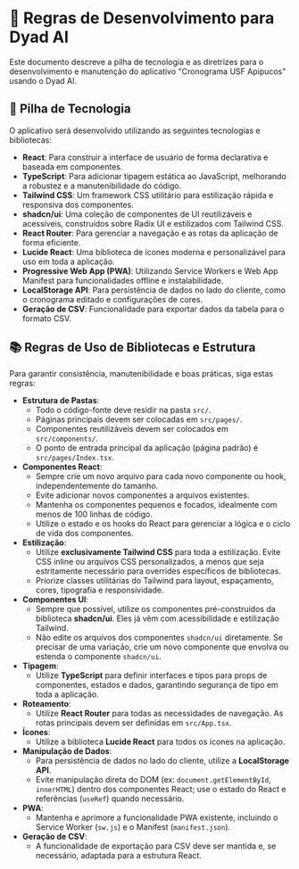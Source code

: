 # 🤖 Regras de Desenvolvimento para Dyad AI

Este documento descreve a pilha de tecnologia e as diretrizes para o desenvolvimento e manutenção do aplicativo "Cronograma USF Apipucos" usando o Dyad AI.

## 🚀 Pilha de Tecnologia

O aplicativo será desenvolvido utilizando as seguintes tecnologias e bibliotecas:

*   **React**: Para construir a interface de usuário de forma declarativa e baseada em componentes.
*   **TypeScript**: Para adicionar tipagem estática ao JavaScript, melhorando a robustez e a manutenibilidade do código.
*   **Tailwind CSS**: Um framework CSS utilitário para estilização rápida e responsiva dos componentes.
*   **shadcn/ui**: Uma coleção de componentes de UI reutilizáveis e acessíveis, construídos sobre Radix UI e estilizados com Tailwind CSS.
*   **React Router**: Para gerenciar a navegação e as rotas da aplicação de forma eficiente.
*   **Lucide React**: Uma biblioteca de ícones moderna e personalizável para uso em toda a aplicação.
*   **Progressive Web App (PWA)**: Utilizando Service Workers e Web App Manifest para funcionalidades offline e instalabilidade.
*   **LocalStorage API**: Para persistência de dados no lado do cliente, como o cronograma editado e configurações de cores.
*   **Geração de CSV**: Funcionalidade para exportar dados da tabela para o formato CSV.

## 📚 Regras de Uso de Bibliotecas e Estrutura

Para garantir consistência, manutenibilidade e boas práticas, siga estas regras:

*   **Estrutura de Pastas**:
    *   Todo o código-fonte deve residir na pasta `src/`.
    *   Páginas principais devem ser colocadas em `src/pages/`.
    *   Componentes reutilizáveis devem ser colocados em `src/components/`.
    *   O ponto de entrada principal da aplicação (página padrão) é `src/pages/Index.tsx`.
*   **Componentes React**:
    *   Sempre crie um novo arquivo para cada novo componente ou hook, independentemente do tamanho.
    *   Evite adicionar novos componentes a arquivos existentes.
    *   Mantenha os componentes pequenos e focados, idealmente com menos de 100 linhas de código.
    *   Utilize o estado e os hooks do React para gerenciar a lógica e o ciclo de vida dos componentes.
*   **Estilização**:
    *   Utilize **exclusivamente Tailwind CSS** para toda a estilização. Evite CSS inline ou arquivos CSS personalizados, a menos que seja estritamente necessário para overrides específicos de bibliotecas.
    *   Priorize classes utilitárias do Tailwind para layout, espaçamento, cores, tipografia e responsividade.
*   **Componentes UI**:
    *   Sempre que possível, utilize os componentes pré-construídos da biblioteca **shadcn/ui**. Eles já vêm com acessibilidade e estilização Tailwind.
    *   Não edite os arquivos dos componentes `shadcn/ui` diretamente. Se precisar de uma variação, crie um novo componente que envolva ou estenda o componente `shadcn/ui`.
*   **Tipagem**:
    *   Utilize **TypeScript** para definir interfaces e tipos para props de componentes, estados e dados, garantindo segurança de tipo em toda a aplicação.
*   **Roteamento**:
    *   Utilize **React Router** para todas as necessidades de navegação. As rotas principais devem ser definidas em `src/App.tsx`.
*   **Ícones**:
    *   Utilize a biblioteca **Lucide React** para todos os ícones na aplicação.
*   **Manipulação de Dados**:
    *   Para persistência de dados no lado do cliente, utilize a **LocalStorage API**.
    *   Evite manipulação direta do DOM (ex: `document.getElementById`, `innerHTML`) dentro dos componentes React; use o estado do React e referências (`useRef`) quando necessário.
*   **PWA**:
    *   Mantenha e aprimore a funcionalidade PWA existente, incluindo o Service Worker (`sw.js`) e o Manifest (`manifest.json`).
*   **Geração de CSV**:
    *   A funcionalidade de exportação para CSV deve ser mantida e, se necessário, adaptada para a estrutura React.